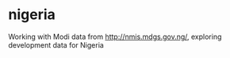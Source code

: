 # nigeria
Working with Modi data from http://nmis.mdgs.gov.ng/, exploring development data for Nigeria
